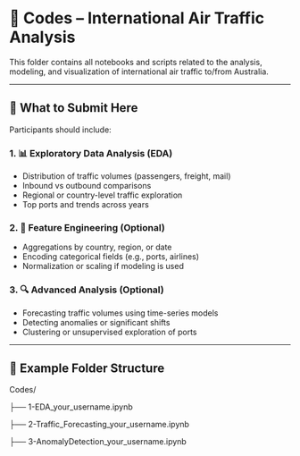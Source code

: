 # 🧮 Codes – International Air Traffic Analysis

This folder contains all notebooks and scripts related to the analysis, modeling, and visualization of international air traffic to/from Australia.

---

## 📌 What to Submit Here

Participants should include:

### 1. 📊 Exploratory Data Analysis (EDA)

- Distribution of traffic volumes (passengers, freight, mail)
- Inbound vs outbound comparisons
- Regional or country-level traffic exploration
- Top ports and trends across years

### 2. 🔧 Feature Engineering (Optional)

- Aggregations by country, region, or date
- Encoding categorical fields (e.g., ports, airlines)
- Normalization or scaling if modeling is used

### 3. 🔍 Advanced Analysis (Optional)

- Forecasting traffic volumes using time-series models
- Detecting anomalies or significant shifts
- Clustering or unsupervised exploration of ports

---

## 📂 Example Folder Structure

Codes/

├── 1-EDA_your_username.ipynb

├── 2-Traffic_Forecasting_your_username.ipynb

├── 3-AnomalyDetection_your_username.ipynb

